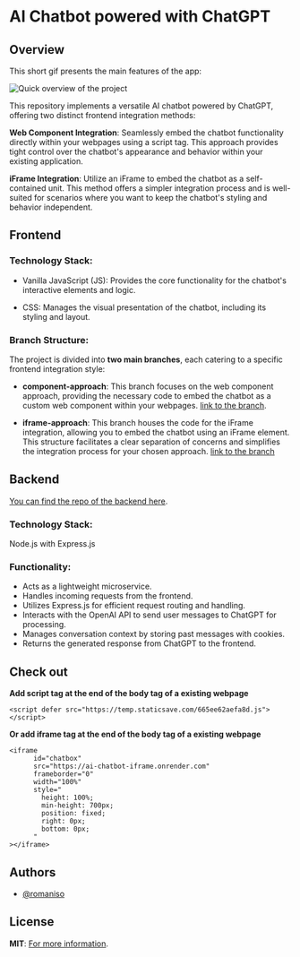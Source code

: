 # AI Chatbot powered with ChatGPT

<p align="center">
   
</p>

## Overview

This short gif presents the main features of the app:

![Quick overview of the project](https://media.giphy.com/media/v1.Y2lkPTc5MGI3NjExeG1kczM3YWR4bXd5eXVsbXFncnFiemZ4dW5iYmYxZGZjYzAxYXpiZCZlcD12MV9pbnRlcm5hbF9naWZfYnlfaWQmY3Q9Zw/sfDD088ymJcPnaESNJ/giphy.gif)

This repository implements a versatile AI chatbot powered by ChatGPT, offering two distinct frontend integration methods:

**Web Component Integration**: Seamlessly embed the chatbot functionality directly within your webpages using a script tag. This approach provides tight control over the chatbot's appearance and behavior within your existing application.

**iFrame Integration**: Utilize an iFrame to embed the chatbot as a self-contained unit. This method offers a simpler integration process and is well-suited for scenarios where you want to keep the chatbot's styling and behavior independent.

## Frontend

### Technology Stack:

- Vanilla JavaScript (JS): Provides the core functionality for the chatbot's interactive elements and logic.

- CSS: Manages the visual presentation of the chatbot, including its styling and layout.

### Branch Structure:

The project is divided into **two main branches**, each catering to a specific frontend integration style:

- **component-approach**: This branch focuses on the web component approach, providing the necessary code to embed the chatbot as a custom web component within your webpages. [link to the branch](https://github.com/romaniso/ai-chatbot-frontend/tree/component-approach).

- **iframe-approach**: This branch houses the code for the iFrame integration, allowing you to embed the chatbot using an iFrame element.
  This structure facilitates a clear separation of concerns and simplifies the integration process for your chosen approach. [link to the branch](https://github.com/romaniso/ai-chatbot-frontend/tree/iframe-approach)

## Backend

[You can find the repo of the backend here](https://github.com/romaniso/ai-chatbot).

### Technology Stack:

Node.js with Express.js

### Functionality:

- Acts as a lightweight microservice.
- Handles incoming requests from the frontend.
- Utilizes Express.js for efficient request routing and handling.
- Interacts with the OpenAI API to send user messages to ChatGPT for processing.
- Manages conversation context by storing past messages with cookies.
- Returns the generated response from ChatGPT to the frontend.

## Check out

**Add script tag at the end of the body tag of a existing webpage**

```
<script defer src="https://temp.staticsave.com/665ee62aefa8d.js"></script>
```

**Or add iframe tag at the end of the body tag of a existing webpage**

```
<iframe
      id="chatbox"
      src="https://ai-chatbot-iframe.onrender.com"
      frameborder="0"
      width="100%"
      style="
        height: 100%;
        min-height: 700px;
        position: fixed;
        right: 0px;
        bottom: 0px;
      "
></iframe>
```

## Authors

- [@romaniso](https://www.github.com/romaniso)

## License

**MIT**: [For more information](https://en.wikipedia.org/wiki/MIT_License).
